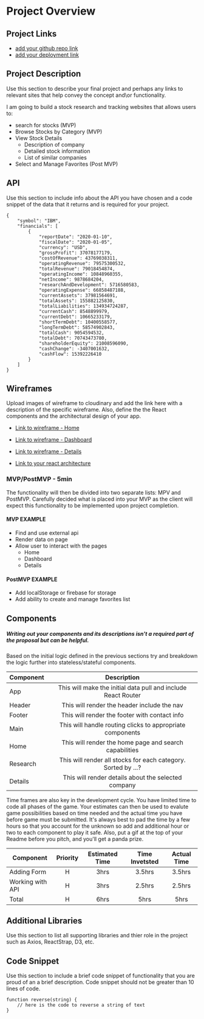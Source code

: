 # Project Overview

## Project Links

- [add your github repo link]()
- [add your deployment link]()

## Project Description

Use this section to describe your final project and perhaps any links to relevant sites that help convey the concept and\or functionality.

I am going to build a stock research and tracking websites that allows users to:
- search for stocks (MVP)
- Browse Stocks by Category (MVP)
- View Stock Details
	- Description of company
	- Detailed stock information
	- List of similar companies
- Select and Manage Favorites (Post MVP)

## API

Use this section to include info about the API you have chosen and a code snippet of the data that it returns and is required for your project. 

```
{
	"symbol": "IBM",
	"financials": [
		{
		    "reportDate": "2020-01-10",
		    "fiscalDate": "2020-01-05",
		    "currency": "USD",
		    "grossProfit": 37078177179,
		    "costOfRevenue": 43769038311,
		    "operatingRevenue": 79575300532,
		    "totalRevenue": 79018454874,
		    "operatingIncome": 10848960355,
		    "netIncome": 9878684204,
		    "researchAndDevelopment": 5716580583,
		    "operatingExpense": 66858487188,
		    "currentAssets": 37981564691,
		    "totalAssets": 155882125830,
		    "totalLiabilities": 134934724287,
		    "currentCash": 8548899979,
		    "currentDebt": 10665233179,
		    "shortTermDebt": 10400558577,
		    "longTermDebt": 58574902843,
		    "totalCash": 9054594532,
		    "totalDebt": 70743473780,
		    "shareholderEquity": 21008596090,
		    "cashChange": -3407001632,
		    "cashFlow": 15392226410
		}
	]
}
```

## Wireframes

Upload images of wireframe to cloudinary and add the link here with a description of the specific wireframe. Also, define the the React components and the architectural design of your app.

- [Link to wireframe - Home](https://res.cloudinary.com/doaftkgbv/image/upload/v1585313173/Mock-HomePage_wqoggq.png)
- [Link to wireframe - Dashboard](https://res.cloudinary.com/doaftkgbv/image/upload/v1585313175/Mock-Dashboard_njfxko.png)
- [Link to wireframe - Details](https://res.cloudinary.com/doaftkgbv/image/upload/v1585313172/Mock-Details_a5lurq.png)

- [Link to your react architecture](https://res.cloudinary.com/doaftkgbv/image/upload/v1585313170/ReactArchDiagram_znf5nb.png)


### MVP/PostMVP - 5min

The functionality will then be divided into two separate lists: MPV and PostMVP.  Carefully decided what is placed into your MVP as the client will expect this functionality to be implemented upon project completion.  

#### MVP EXAMPLE
- Find and use external api 
- Render data on page 
- Allow user to interact with the pages
	- Home
	- Dashboard
	- Details

#### PostMVP EXAMPLE

- Add localStorage or firebase for storage
- Add ability to create and manage favorites list

## Components
##### Writing out your components and its descriptions isn't a required part of the proposal but can be helpful.

Based on the initial logic defined in the previous sections try and breakdown the logic further into stateless/stateful components. 

| Component | Description | 
| --- | :---: |  
| App | This will make the initial data pull and include React Router| 
| Header | This will render the header include the nav | 
| Footer | This will render the footer with contact info | 
| Main	 | This will handle routing clicks to appropriate components |
| Home	 | This will render the home page and search capabilities |
| Research | This will render all stocks for each category. Sorted by ...? |
| Details | This will render details about the selected company |


Time frames are also key in the development cycle.  You have limited time to code all phases of the game.  Your estimates can then be used to evalute game possibilities based on time needed and the actual time you have before game must be submitted. It's always best to pad the time by a few hours so that you account for the unknown so add and additional hour or two to each component to play it safe. Also, put a gif at the top of your Readme before you pitch, and you'll get a panda prize.

| Component | Priority | Estimated Time | Time Invetsted | Actual Time |
| --- | :---: |  :---: | :---: | :---: |
| Adding Form | H | 3hrs| 3.5hrs | 3.5hrs |
| Working with API | H | 3hrs| 2.5hrs | 2.5hrs |
| Total | H | 6hrs| 5hrs | 5hrs |

## Additional Libraries
 Use this section to list all supporting libraries and thier role in the project such as Axios, ReactStrap, D3, etc. 

## Code Snippet

Use this section to include a brief code snippet of functionality that you are proud of an a brief description.  Code snippet should not be greater than 10 lines of code. 

```
function reverse(string) {
	// here is the code to reverse a string of text
}
```
